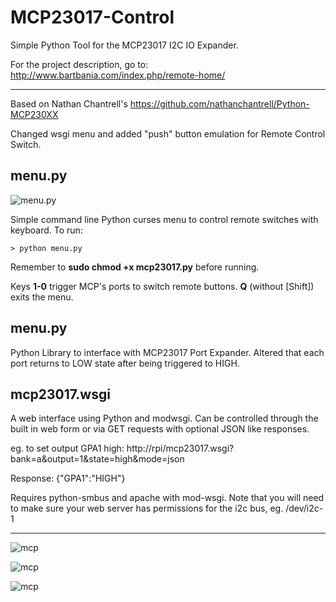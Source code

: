 MCP23017-Control
================

Simple Python Tool for the MCP23017 I2C IO Expander.

For the project description, go to: http://www.bartbania.com/index.php/remote-home/

-------------------

Based on Nathan Chantrell's https://github.com/nathanchantrell/Python-MCP230XX

Changed wsgi menu and added "push" button emulation for Remote Control Switch.

menu.py
-------

![menu.py](https://raw.github.com/bubbl/MCP23017-Control/master/img/mcp_menu.png)

Simple command line Python curses menu to control remote switches with keyboard. To run:

<code>> python menu.py</code>

Remember to **sudo chmod +x mcp23017.py** before running.

Keys **1-0** trigger MCP's ports to switch remote buttons. **Q** (without [Shift]) exits the menu.

menu.py
-------

Python Library to interface with MCP23017 Port Expander. Altered that each port returns to LOW state after being triggered to HIGH.

mcp23017.wsgi
-------------

A web interface using Python and modwsgi. Can be controlled through the built in web form or via GET requests with optional JSON like responses. 

eg. to set output GPA1 high: 
http://rpi/mcp23017.wsgi?bank=a&output=1&state=high&mode=json

Response: {"GPA1":"HIGH"}

Requires python-smbus and apache with mod-wsgi. Note that you will need to make sure your web server has permissions for the i2c bus, eg. /dev/i2c-1

---------------------------------

![mcp](https://raw.github.com/bubbl/MCP23017-Control/master/img/mcpbreadboard.png)

![mcp](https://raw.github.com/bubbl/MCP23017-Control/master/img/remote2.png)

![mcp](https://raw.github.com/bubbl/MCP23017-Control/master/img/sliceofmcp23017.png)
